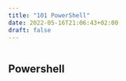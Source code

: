 ```yaml
---
title: "101 PowerShell"
date: 2022-05-16T21:06:43+02:00
draft: false
---
```


```powershell

```

## Powershell



